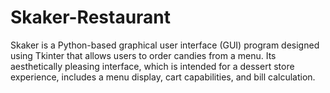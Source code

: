 # Skaker-Restaurant
Skaker is a Python-based graphical user interface (GUI) program designed using Tkinter that allows users to order candies from a menu.  Its aesthetically pleasing interface, which is intended for a dessert store experience, includes a menu display, cart capabilities, and bill calculation.

